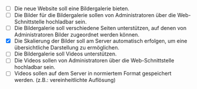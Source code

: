 - [ ] Die neue Website soll eine Bildergalerie bieten. 
- [ ] Die Bilder für die Bildergalerie sollen von Administratoren über die Web-Schnittstelle hochladbar sein.
- [ ] Die Bildergalerie soll verschiedene Seiten unterstützen, auf denen von Administratoren Bilder zugeordnet werden können.
- [x] Die Skalierung der Bilder soll am Server automatisch erfolgen, um eine übersichtliche Darstellung zu ermöglichen.
- [ ] Die Bildergalerie soll Videos unterstützen.
- [ ] Die Videos sollen von Administratoren über die Web-Schnittstelle hochladbar sein.
- [ ] Videos sollen auf dem Server in normiertem Format gespeichert werden. (z.B.: vereinheitlichte Auflösung)
